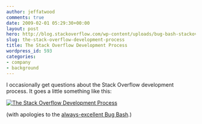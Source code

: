 ```yaml
---
author: jeffatwood
comments: true
date: 2009-02-01 05:29:30+00:00
layout: post
hero: http://blog.stackoverflow.com/wp-content/uploads/bug-bash-stackoverflow-development-process.png
slug: the-stack-overflow-development-process
title: The Stack Overflow Development Process
wordpress_id: 593
categories:
- company
- background
---
```



I occasionally get questions about the Stack Overflow development process. It goes a little something like this:



[![The Stack Overflow Development Process](http://blog.stackoverflow.com/wp-content/uploads/bug-bash-stackoverflow-development-process.png)](http://www.bugbash.net/comic/113.html)



(with apologies to the [always-excellent Bug Bash](http://www.bugbash.net/comic/113.html).)
